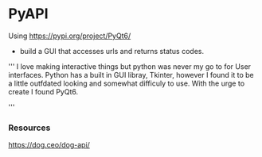 # PyAPI
Using https://pypi.org/project/PyQt6/

- build a GUI that accesses urls and returns status codes.


'''
I love making interactive things but python was never my go to for User interfaces. Python has a built in GUI libray, Tkinter, however I found it to be a little outfdated looking and somewhat difficuly to use. With the urge to create I found PyQt6. 

'''

### Resources

https://dog.ceo/dog-api/

